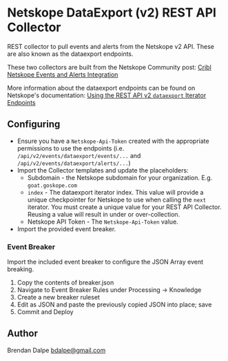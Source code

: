 # Netskope DataExport (v2) REST API Collector

REST collector to pull events and alerts from the Netskope v2 API. These are also known as the dataexport endpoints.

These two collectors are built from the Netskope Community post: [Cribl Netskope Events and Alerts Integration](https://community.netskope.com/additional-discussions-9/cribl-netskope-events-and-alerts-integration-1246)

More information about the dataexport endpoints can be found on Netskope's documentation: [Using the REST API v2 
`dataexport` Iterator Endpoints](https://community.netskope.com/additional-discussions-9/cribl-netskope-events-and-alerts-integration-1246)

## Configuring
* Ensure you have a `Netskope-Api-Token` created with the appropriate permissions to use the endpoints (i.e. `/api/v2/events/dataexport/events/...` and `/api/v2/events/dataexport/alerts/...`)
* Import the Collector templates and update the placeholders:
  * Subdomain - the Netskope subdomain for your organization. E.g. `goat.goskope.com`
  * `index` - The dataexport iterator index. This value will provide a unique checkpointer for Netskope to use when calling the `next` iterator. You must create a unique value for your REST API Collector. Reusing a value will result in under or over-collection.
  * Netskope API Token - The `Netskope-Api-Token` value.
* Import the provided event breaker.

### Event Breaker
Import the included event breaker to configure the JSON Array event breaking.

1) Copy the contents of breaker.json
2) Navigate to Event Breaker Rules under Processing -> Knowledge
3) Create a new breaker ruleset
4) Edit as JSON and paste the previously copied JSON into place; save
5) Commit and Deploy

## Author
Brendan Dalpe <bdalpe@gmail.com>
